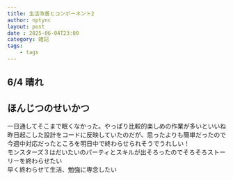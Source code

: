 ```yaml
---
title: 生活改善とコンポーネント2
author: nptync
layout: post
date : 2025-06-04T23:00
category: 雑記
tags:
    - tags
---
```

## 6/4  晴れ
## ほんじつのせいかつ
一日通してそこまで眠くなかった。やっぱり比較的楽しめの作業が多いといいね\
昨日起こした設計をコードに反映していたのだが、思ったよりも簡単だったので\
今週中対応だったところを明日中で終わらせられそうでうれしい！\
モンスターズ３はだいたいのパーティとスキルが出そろったのでそろそろストーリーを終わらせたい\
早く終わらせて生活、勉強に専念したい

